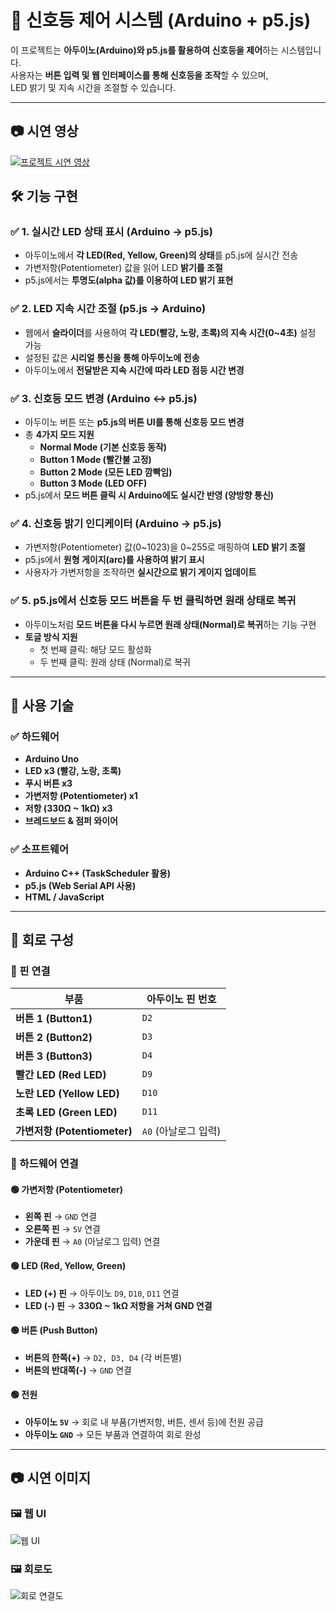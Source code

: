 # 🚦 신호등 제어 시스템 (Arduino + p5.js)

이 프로젝트는 **아두이노(Arduino)와 p5.js를 활용하여 신호등을 제어**하는 시스템입니다.  
사용자는 **버튼 입력 및 웹 인터페이스를 통해 신호등을 조작**할 수 있으며,  
LED 밝기 및 지속 시간을 조절할 수 있습니다.

---
## 📷 **시연 영상**
[![프로젝트 시연 영상](images/UI.png)](https://youtu.be/BZsCrywXoNk)


## 🛠 **기능 구현**
### ✅ 1. **실시간 LED 상태 표시 (Arduino → p5.js)**
- 아두이노에서 **각 LED(Red, Yellow, Green)의 상태**를 p5.js에 실시간 전송
- 가변저항(Potentiometer) 값을 읽어 LED **밝기를 조절**
- p5.js에서는 **투명도(alpha 값)를 이용하여 LED 밝기 표현**

### ✅ 2. **LED 지속 시간 조절 (p5.js → Arduino)**
- 웹에서 **슬라이더**를 사용하여 **각 LED(빨강, 노랑, 초록)의 지속 시간(0~4초)** 설정 가능
- 설정된 값은 **시리얼 통신을 통해 아두이노에 전송**
- 아두이노에서 **전달받은 지속 시간에 따라 LED 점등 시간 변경**

### ✅ 3. **신호등 모드 변경 (Arduino ↔ p5.js)**
- 아두이노 버튼 또는 **p5.js의 버튼 UI를 통해 신호등 모드 변경**
- 총 **4가지 모드 지원**  
  - **Normal Mode (기본 신호등 동작)**
  - **Button 1 Mode (빨간불 고정)**
  - **Button 2 Mode (모든 LED 깜빡임)**
  - **Button 3 Mode (LED OFF)**
- p5.js에서 **모드 버튼 클릭 시 Arduino에도 실시간 반영 (양방향 통신)**

### ✅ 4. **신호등 밝기 인디케이터 (Arduino → p5.js)**
- 가변저항(Potentiometer) 값(0~1023)을 0~255로 매핑하여 **LED 밝기 조절**
- p5.js에서 **원형 게이지(arc)를 사용하여 밝기 표시**
- 사용자가 가변저항을 조작하면 **실시간으로 밝기 게이지 업데이트**

### ✅ 5. **p5.js에서 신호등 모드 버튼을 두 번 클릭하면 원래 상태로 복귀**
- 아두이노처럼 **모드 버튼을 다시 누르면 원래 상태(Normal)로 복귀**하는 기능 구현
- **토글 방식 지원**
  - 첫 번째 클릭: 해당 모드 활성화
  - 두 번째 클릭: 원래 상태 (Normal)로 복귀

---

## 🔗 **사용 기술**
### ✅ **하드웨어**
- **Arduino Uno**  
- **LED x3 (빨강, 노랑, 초록)**  
- **푸시 버튼 x3**  
- **가변저항 (Potentiometer) x1**  
- **저항 (330Ω ~ 1kΩ) x3**  
- **브레드보드 & 점퍼 와이어**  

### ✅ **소프트웨어**
- **Arduino C++ (TaskScheduler 활용)**
- **p5.js (Web Serial API 사용)**
- **HTML / JavaScript**

---

## 📌 **회로 구성**
### **📍 핀 연결**
| 부품 | 아두이노 핀 번호 |
|------|--------------|
| **버튼 1 (Button1)** | `D2` |
| **버튼 2 (Button2)** | `D3` |
| **버튼 3 (Button3)** | `D4` |
| **빨간 LED (Red LED)** | `D9` |
| **노란 LED (Yellow LED)** | `D10` |
| **초록 LED (Green LED)** | `D11` |
| **가변저항 (Potentiometer)** | `A0` (아날로그 입력) |

### **📍 하드웨어 연결**
#### 🟢 **가변저항 (Potentiometer)**
- **왼쪽 핀** → `GND` 연결  
- **오른쪽 핀** → `5V` 연결  
- **가운데 핀** → `A0` (아날로그 입력) 연결

#### 🟢 **LED (Red, Yellow, Green)**
- **LED (+) 핀** → 아두이노 `D9`, `D10`, `D11` 연결  
- **LED (-) 핀** → **330Ω ~ 1kΩ 저항을 거쳐 GND 연결**

#### 🟢 **버튼 (Push Button)**
- **버튼의 한쪽(+)** → `D2, D3, D4` (각 버튼별)  
- **버튼의 반대쪽(-)** → `GND` 연결

#### 🟢 **전원**
- **아두이노 `5V`** → 회로 내 부품(가변저항, 버튼, 센서 등)에 전원 공급  
- **아두이노 `GND`** → 모든 부품과 연결하여 회로 완성  

---


## 📷 **시연 이미지**

### 🖼 **웹 UI**
![웹 UI](images/UI.png)

### 🖼 **회로도**
![회로 연결도](images/회로연결도.png)


